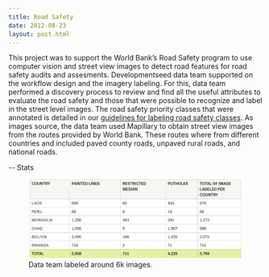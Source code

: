 ```yaml
---
title: Road Safety
date: 2012-08-23
layout: post.html
---
```


This project was to support the World Bank’s Road Safety program to use computer vision and street view images to detect road features for road safety audits and assesments.
Developmentseed data team supported on the workflow design and the imagery labeling. For this, data team performed a discovery process to review and find all the useful attributes to evaluate the road safety and those that were possible to recognize and label in the street level images. The road safety priority classes that were annotated is detailed in our [guidelines for labeling road safety classes](http://devseed.com/ml-road-safety-labeling/).
As images source, the data team used Mapillary to obtain street view images from the routes provided by World Bank. These routes where from different countries and included paved county roads, unpaved rural roads, and national roads.

-- Stats

<figure class="align-center">
  <img src="/assets/images/object_detection_stats2.png"/>
   <figcaption>Data team labeled around 6k images.</figcaption>
</figure>
